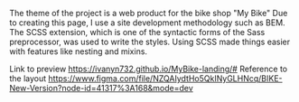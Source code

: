 The theme of the project is a web product for the bike shop "My Bike" 
Due to creating this page, I use a site development methodology such as BEM. 
The SCSS extension, which is one of the syntactic forms of the Sass preprocessor, was used to write the styles. 
Using SCSS made things easier with features like nesting and mixins.

Link to preview https://ivanyn732.github.io/MyBike-landing/#
Reference to the layout https://www.figma.com/file/NZQAIydtHo5QkINyGLHNcq/BIKE-New-Version?node-id=41317%3A168&mode=dev
